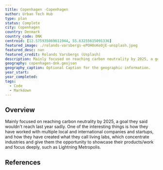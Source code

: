 ```yaml
---
title: Copenhagen -Copenhagen
author: Urban Tech Hub
type: plan
status: Complete
city: Copenhagen
country: Denmark
country_code: DNK
centroid: [12.575935069611944, 55.63255615091336]
featured_image: ./rolands-varsbergs-ePOH0oKeOjE-unsplash.jpeg
featured_desc: nan
featured_credit: Rolands Varsbergs (Usplash)
description: Mainly focused on reaching carbon neutrality by 2025, a goal they said wouldn't reach last year sadly. One of the interesting things is how they have worked with multiple local and international companies and startups, and how they have created what they call living labs, which concentrate industries and give them the opportunity to showcase their products/work and focus deeply, such as Lightning Metropolis.
geography: copenhagen-dnk.geojson
geography_caption: Optional Caption for the geographic information.
year_start:
year_completed:
tags:
  - Code
  - Markdown
---
```


## Overview

Mainly focused on reaching carbon neutrality by 2025, a goal they said wouldn't reach last year sadly. One of the interesting things is how they have worked with multiple local and international companies and startups, and how they have created what they call living labs, which concentrate industries and give them the opportunity to showcase their products/work and focus deeply, such as Lightning Metropolis.

## References
